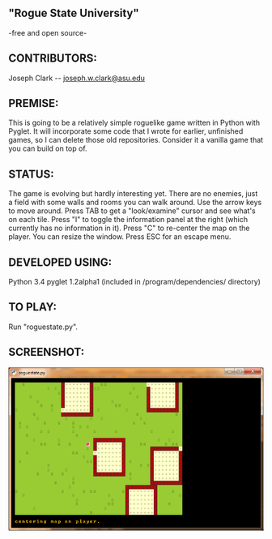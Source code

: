 ## "Rogue State University"
-free and open source-


## CONTRIBUTORS:
Joseph Clark -- joseph.w.clark@asu.edu


## PREMISE:
This is going to be a relatively simple roguelike game written in Python with Pyglet. It will incorporate some code that I wrote for earlier, unfinished games, so I can delete those old repositories.  Consider it a vanilla game that you can build on top of.


## STATUS:
The game is evolving but hardly interesting yet.  There are no enemies, just a field with some walls and rooms you can walk around.  Use the arrow keys to move around.  Press TAB to get a "look/examine" cursor and see what's on each tile.  Press "I" to toggle the information panel at the right (which currently has no information in it).  Press "C" to re-center the map on the player. You can resize the window.  Press ESC for an escape menu.


## DEVELOPED USING:
Python 3.4
pyglet 1.2alpha1 (included in /program/dependencies/ directory)


## TO PLAY:
Run "roguestate.py".

## SCREENSHOT:
![screenshot](screen1.png)

